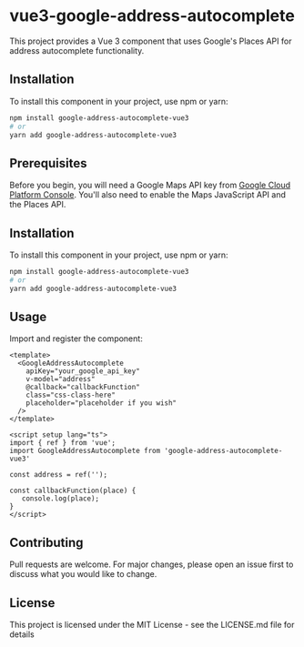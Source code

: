 # vue3-google-address-autocomplete

This project provides a Vue 3 component that uses Google's Places API for address autocomplete functionality.

## Installation

To install this component in your project, use npm or yarn:

```bash
npm install google-address-autocomplete-vue3
# or
yarn add google-address-autocomplete-vue3
```
## Prerequisites

Before you begin, you will need a Google Maps API key from [Google Cloud Platform Console](https://console.cloud.google.com/). You'll also need to enable the Maps JavaScript API and the Places API.

## Installation

To install this component in your project, use npm or yarn:

```bash
npm install google-address-autocomplete-vue3
# or
yarn add google-address-autocomplete-vue3
```

## Usage
Import and register the component:

```vue
<template>
  <GoogleAddressAutocomplete 
    apiKey="your_google_api_key"
    v-model="address"
    @callback="callbackFunction"    
    class="css-class-here"
    placeholder="placeholder if you wish"
  />
</template>

<script setup lang="ts">
import { ref } from 'vue';
import GoogleAddressAutocomplete from 'google-address-autocomplete-vue3'

const address = ref('');

const callbackFunction(place) {
   console.log(place);
}
</script>
```

## Contributing
Pull requests are welcome. For major changes, please open an issue first to discuss what you would like to change.

## License
This project is licensed under the MIT License - see the LICENSE.md file for details
